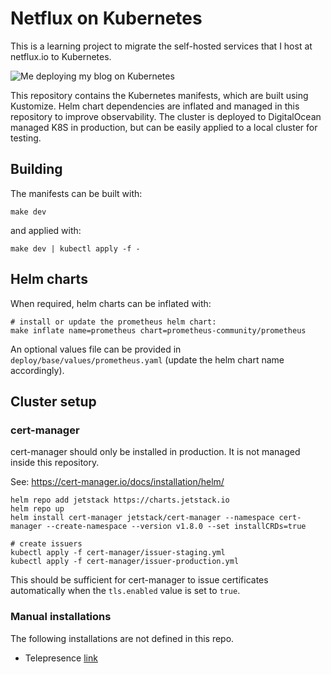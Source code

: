 # Netflux on Kubernetes

This is a learning project to migrate the self-hosted services that I host at
netflux.io to Kubernetes.

![Me deploying my blog on Kubernetes](https://git.netflux.io/rob/netflux-kubernetes/raw/branch/main/picture.jpg)

This repository contains the Kubernetes manifests, which are built using
Kustomize. Helm chart dependencies are inflated and managed in this repository
to improve observability. The cluster is deployed to DigitalOcean managed K8S
in production, but can be easily applied to a local cluster for testing.

## Building

The manifests can be built with:

```
make dev
```

and applied with:

```
make dev | kubectl apply -f -
```

## Helm charts

When required, helm charts can be inflated with:

```
# install or update the prometheus helm chart:
make inflate name=prometheus chart=prometheus-community/prometheus
```

An optional values file can be provided in `deploy/base/values/prometheus.yaml` (update the helm chart name accordingly).

## Cluster setup

### cert-manager

cert-manager should only be installed in production. It is not managed inside this repository.

See: https://cert-manager.io/docs/installation/helm/

```
helm repo add jetstack https://charts.jetstack.io
helm repo up
helm install cert-manager jetstack/cert-manager --namespace cert-manager --create-namespace --version v1.8.0 --set installCRDs=true

# create issuers
kubectl apply -f cert-manager/issuer-staging.yml
kubectl apply -f cert-manager/issuer-production.yml
```

This should be sufficient for cert-manager to issue certificates automatically when the
`tls.enabled` value is set to `true`.

### Manual installations

The following installations are not defined in this repo.

- Telepresence [link](https://www.telepresence.io/docs/latest/quick-start/)
